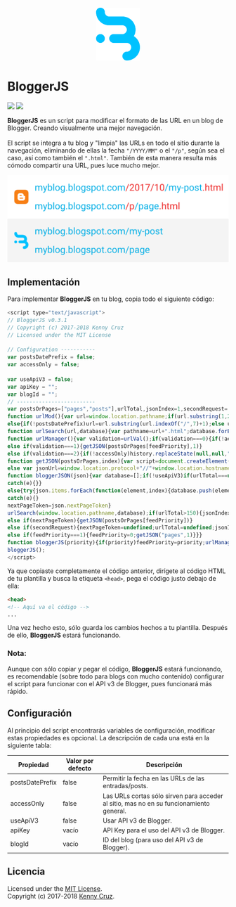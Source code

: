 <p align="center"><a href="#" target="_blank"><img width="100" src="/resources/logo.svg"></a></p>
<h1>BloggerJS</h1>
<p>
  <a href="./LICENSE"><img src="https://img.shields.io/badge/license-MIT-brightgreen.svg"></a>
  <a href="https://github.com/jokenox/bloggerjs/tree/2ea81a1"><img src="https://img.shields.io/badge/latest%20ver-v0.3.1-orange.svg"></a>
</p>

**BloggerJS** es un script para modificar el formato de las URL en un blog de Blogger. Creando visualmente una mejor navegación.<br/><br/>
El script se integra a tu blog y "limpia" las URLs en todo el sitio durante la navegación, eliminando de ellas la fecha ```"/YYYY/MM"``` o el ```"/p"```, según sea el caso, así como también el ```".html"```.
También de esta manera resulta más cómodo compartir una URL, pues luce mucho mejor.<br/>
<p><img src="/resources/url_demo.png"></p>

## Implementación

Para implementar **BloggerJS** en tu blog, copia todo el siguiente código:
```javascript
<script type="text/javascript">
// BloggerJS v0.3.1
// Copyright (c) 2017-2018 Kenny Cruz
// Licensed under the MIT License

// Configuration -----------
var postsDatePrefix = false;
var accessOnly = false;

var useApiV3 = false;
var apiKey = "";
var blogId = "";
// -------------------------
var postsOrPages=["pages","posts"],urlTotal,jsonIndex=1,secondRequest=!0,feedPriority=0,amp="&amp;"[0],nextPageToken;function urlVal(){var url=window.location.pathname;var length=url.length;var urlEnd=url.substring(length-5);if(urlEnd===".html")return 0;else if(length>1)return 1;else return 2}
function urlMod(){var url=window.location.pathname;if(url.substring(1,2)==="p"){url=url.substring(url.indexOf("/",1)+1);url=url.substr(0,url.indexOf(".html"));history.replaceState(null,null,"../"+url)}
else{if(!postsDatePrefix)url=url.substring(url.indexOf("/",7)+1);else url=url.substring(1);url=url.substr(0,url.indexOf(".html"));history.replaceState(null,null,"../../"+url)}}
function urlSearch(url,database){var pathname=url+".html";database.forEach(function(element){var search=element.search(pathname);if(search!==-1)window.location=element})}
function urlManager(){var validation=urlVal();if(validation===0){if(!accessOnly)urlMod()}
else if(validation===1){getJSON(postsOrPages[feedPriority],1)}
else if(validation===2){if(!accessOnly)history.replaceState(null,null,"/")}}
function getJSON(postsOrPages,index){var script=document.createElement('script');if(useApiV3){var jsonUrl="https://www.googleapis.com/blogger/v3/blogs/"+blogId+"/"+postsOrPages+"?key="+apiKey+"#maxResults=500#fields=nextPageToken%2Citems(url)#callback=bloggerJSON";if(nextPageToken)jsonUrl+="#pageToken="+nextPageToken;nextPageToken=undefined}
else var jsonUrl=window.location.protocol+"//"+window.location.hostname+"/feeds/"+postsOrPages+"/default?start-index="+index+"#max-results=150#orderby=published#alt=json-in-script#callback=bloggerJSON";jsonUrl=jsonUrl.replace(/#/g,amp);script.type='text/javascript';script.src=jsonUrl;document.getElementsByTagName('head')[0].appendChild(script)}
function bloggerJSON(json){var database=[];if(!useApiV3)if(urlTotal===undefined)urlTotal=parseInt(json.feed.openSearch$totalResults.$t);if(!useApiV3){try{json.feed.entry.forEach(function(element,index){var entry=json.feed.entry[index];entry.link.forEach(function(element,index){if(entry.link[index].rel==="alternate")database.push(entry.link[index].href)})})}
catch(e){}}
else{try{json.items.forEach(function(element,index){database.push(element.url)})}
catch(e){}
nextPageToken=json.nextPageToken}
urlSearch(window.location.pathname,database);if(urlTotal>150){jsonIndex+=150;urlTotal-=150;getJSON(postsOrPages[feedPriority],jsonIndex)}
else if(nextPageToken){getJSON(postsOrPages[feedPriority])}
else if(secondRequest){nextPageToken=undefined;urlTotal=undefined;jsonIndex=1;secondRequest=!1;if(feedPriority===0){feedPriority=1;getJSON("posts",1)}
else if(feedPriority===1){feedPriority=0;getJSON("pages",1)}}}
function bloggerJS(priority){if(priority)feedPriority=priority;urlManager()}
bloggerJS();
</script>
```

Ya que copiaste completamente el código anterior, dirígete al código HTML de tu plantilla y busca la etiqueta ```<head>```, pega el código justo debajo de ella:

```html
<head>
<!-- Aquí va el código -->
...
```
Una vez hecho esto, sólo guarda los cambios hechos a tu plantilla. Después de ello, **BloggerJS** estará funcionando.

### Nota:
Aunque con sólo copiar y pegar el código, **BloggerJS** estará funcionando, es recomendable (sobre todo para blogs con mucho contenido) configurar el script para funcionar con el API v3 de Blogger, pues funcionará más rápido.

## Configuración
Al principio del script encontrarás variables de configuración, modificar estas propiedades es opcional. La descripción de cada una está en la siguiente tabla:

| Propiedad       | Valor por defecto | Descripción                                                                             |
|-----------------|-------------------|-----------------------------------------------------------------------------------------|
| postsDatePrefix | false             | Permitir la fecha en las URLs de las entradas/posts.                                    |
| accessOnly      | false             | Las URLs cortas sólo sirven para acceder al sitio, mas no en su funcionamiento general. |
| useApiV3        | false             | Usar API v3 de Blogger.                                                                 |
| apiKey          | vacío             | API Key para el uso del API v3 de Blogger.                                              |
| blogId          | vacío             | ID del blog (para uso del API v3 de Blogger).                                           |

## Licencia
Licensed under the [MIT License](./LICENSE).<br/>
Copyright (c) 2017-2018 [Kenny Cruz](https://github.com/jokenox).
